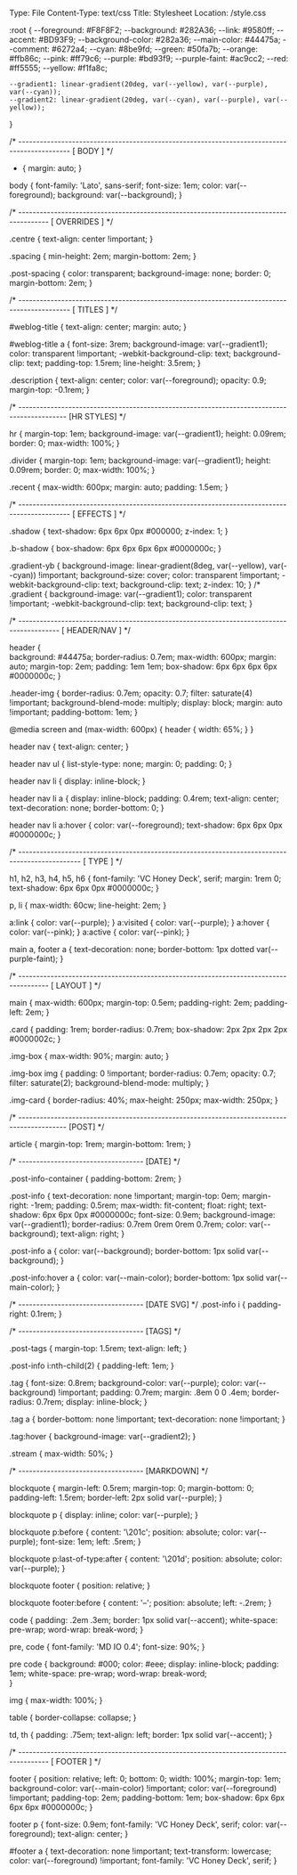 Type: File
Content-Type: text/css
Title: Stylesheet
Location: /style.css


:root {
	--foreground: #F8F8F2;
	--background: #282A36;
	--link: #9580ff;
	--accent: #BD93F9;
	--background-color: #282a36;
  	--main-color: #44475a;
  	--comment: #6272a4;
  	--cyan: #8be9fd;
  	--green: #50fa7b;
  	--orange: #ffb86c;
  	--pink: #ff79c6;
  	--purple: #bd93f9;
	  --purple-faint: #ac9cc2;
  	--red: #ff5555;
  	--yellow: #f1fa8c;

	--gradient1: linear-gradient(20deg, var(--yellow), var(--purple), var(--cyan));
	--gradient2: linear-gradient(20deg, var(--cyan), var(--purple), var(--yellow));
}


/* -------------------------------------------------------------------------------------------- [ BODY ] */

* {
	margin: auto;
}

body {
	font-family: 'Lato', sans-serif;
	font-size: 1em;
	color: var(--foreground);
	background: var(--background);
}


/* -------------------------------------------------------------------------------------- [ OVERRIDES ] */

.centre {
	text-align: center !important;
}

.spacing {
	min-height: 2em;
	margin-bottom: 2em;
}

.post-spacing {
	color: transparent;
	background-image: none;
	border: 0;
	margin-bottom: 2em;
}

/* -------------------------------------------------------------------------------------------- [ TITLES ] */

#weblog-title {
	text-align: center;
	margin: auto;
}

#weblog-title a {
	font-size: 3rem;
	background-image: var(--gradient1);
	color: transparent !important;
	-webkit-background-clip: text;
    	background-clip: text;
	padding-top: 1.5rem;
	line-height: 3.5rem;
}

.description {
	text-align: center;
	color: var(--foreground);
	opacity: 0.9;
	margin-top: -0.1rem;
}

/* ------------------------------------------------------------------------------------------- [HR STYLES] */

hr {
	margin-top: 1em;
	background-image: var(--gradient1);
	height: 0.09rem;
	border: 0;
	max-width: 100%;
}

.divider {
	margin-top: 1em;
	background-image: var(--gradient1);
	height: 0.09rem;
	border: 0;
	max-width: 100%;
}

.recent {
	max-width: 600px;
	margin: auto;
	padding: 1.5em;
}


/* -------------------------------------------------------------------------------------------- [ EFFECTS ] */

.shadow {
	text-shadow: 6px 6px 0px #000000;
	z-index: 1;
}

.b-shadow {
	box-shadow: 6px 6px 6px 6px #0000000c;
}

.gradient-yb {
background-image: linear-gradient(8deg, var(--yellow), var(--cyan)) !important;
	background-size: cover;
    color: transparent !important;
    -webkit-background-clip: text;
    background-clip: text;
	z-index: 10;
}
/*
.gradient {
	background-image: var(--gradient1);
	color: transparent !important;
	-webkit-background-clip: text;
    	background-clip: text;
}

/* ----------------------------------------------------------------------------------------- [ HEADER/NAV ] */

header {	
	background: #44475a;
	border-radius: 0.7em;
	max-width: 600px;
	margin: auto;
	margin-top: 2em;
	padding: 1em 1em;
	box-shadow: 6px 6px 6px 6px #0000000c;
}

.header-img {
  border-radius: 0.7em;
  opacity: 0.7;
  filter: saturate(4) !important;
  background-blend-mode: multiply;
  display: block;
  margin: auto !important;
  padding-bottom: 1em;
}

@media screen and (max-width: 600px) {
  header {
	width: 65%;
  }
}

header nav {
	text-align: center;
}

header nav ul {
	list-style-type: none;
	margin: 0;
	padding: 0;
}

header nav li {
	display: inline-block;
}

header nav li a {
	display: inline-block;
	padding: 0.4rem;
	text-align: center;
	text-decoration: none;
	border-bottom: 0;
}

header nav li a:hover {
	color: var(--foreground);
	text-shadow: 6px 6px 0px #0000000c;
}

/* ----------------------------------------------------------------------------------------------- [ TYPE ] */

h1, h2, h3, h4, h5, h6 {
	font-family: 'VC Honey Deck', serif;
	margin: 1rem 0;
	text-shadow: 6px 6px 0px #0000000c;
}


p, li {
	max-width: 60cw;
	line-height: 2em;
}

a:link { color: var(--purple); }
a:visited { color: var(--purple); }
a:hover { color: var(--pink); }
a:active { color: var(--pink); }

main a, footer a {
	text-decoration: none;
	border-bottom: 1px dotted var(--purple-faint);
}

/* -------------------------------------------------------------------------------------- [ LAYOUT ] */

main {
	max-width: 600px;
	margin-top: 0.5em;
	padding-right: 2em;
	padding-left: 2em;
}

.card {
	padding: 1rem;
	border-radius: 0.7rem;
	box-shadow: 2px 2px 2px 2px #0000002c;
}

.img-box {
	max-width: 90%;
    margin: auto;
 }

.img-box img {
  padding: 0 !important;
  border-radius: 0.7em;
  opacity: 0.7;
  filter: saturate(2);
  background-blend-mode: multiply;
}

.img-card {
	border-radius: 40%;
	max-height: 250px;
	max-width: 250px;
}

/* ------------------------------------------------------------------------------------------- [POST] */

article {
	margin-top: 1rem;
	margin-bottom: 1rem;
}

/* ----------------------------------- [DATE]
*/

.post-info-container {
	padding-bottom: 2rem;
}

.post-info {
    text-decoration: none !important;
	margin-top: 0em;
	margin-right: -1rem;
	padding: 0.5rem;
	max-width: fit-content;
	float: right;
	text-shadow: 6px 6px 0px #0000000c;
	font-size: 0.9em;
	background-image: var(--gradient1);
	border-radius: 0.7rem  0rem 0rem 0.7rem;
	color: var(--background);
	text-align: right;
}

.post-info a {
	color: var(--background);
	border-bottom: 1px solid var(--background);
}

.post-info:hover a {
	color: var(--main-color);
	border-bottom: 1px solid var(--main-color);
}


/* ----------------------------------- [DATE SVG]
*/
.post-info i {
	padding-right: 0.1rem;
}

/* ----------------------------------- [TAGS]
*/

.post-tags {
	margin-top: 1.5rem;
	text-align: left;
}

.post-info i:nth-child(2) {
	padding-left: 1em;
}

.tag {
	font-size: 0.8rem;
    background-color: var(--purple);
	color: var(--background) !important;
	padding: 0.7rem;
	margin: .8em 0 0 .4em;
	border-radius: 0.7rem;
	display: inline-block;
}

.tag a {
	border-bottom: none !important;
	text-decoration: none !important;
}

.tag:hover {
	background-image: var(--gradient2);
}


.stream {
	max-width: 50%;
}

/* ----------------------------------- [MARKDOWN]
*/

blockquote {
	margin-left: 0.5rem;
	margin-top: 0;
	margin-bottom: 0;
	padding-left: 1.5rem;
	border-left: 2px solid var(--purple);
}

blockquote p {
	display: inline;
	color: var(--purple);
}


blockquote p:before {
	content: '\201c';
	position: absolute;
	color: var(--purple);
	font-size: 1em;
	left: .5rem;
}

blockquote p:last-of-type:after {
	content: '\201d';
	position: absolute;
	color: var(--purple);
}

blockquote footer {
	position: relative;
}

blockquote footer:before {
	content: '–';
	position: absolute;
	left: -.2rem;
}

code {
	padding: .2em .3em;
	border: 1px solid var(--accent);
	white-space: pre-wrap;
	word-wrap: break-word; 
}

pre, code {
	font-family: 'MD IO 0.4';
	font-size: 90%;
}

pre code {
	background: #000;
	color: #eee;
	display: inline-block;
	padding: 1em;
	white-space: pre-wrap;
	word-wrap: break-word;   
}

img {
	max-width: 100%;
}

table {
	border-collapse: collapse;
}

td, th {
	padding: .75em;
	text-align: left;
	border: 1px solid var(--accent);
}

/* -------------------------------------------------------------------------------------- [ FOOTER ] */

footer {
	position: relative;
	left: 0;
	bottom: 0;
	width: 100%;
	margin-top: 1em;
	background-color: var(--main-color) !important;
	color: var(--foreground) !important;
	padding-top: 2em;
	padding-bottom: 1em;
	box-shadow: 6px 6px 6px 6px #0000000c;
}

footer p {
	font-size: 0.9em;
	font-family: 'VC Honey Deck', serif;
	color: var(--foreground);
	text-align: center;
}

#footer a {
    text-decoration: none !important;
	text-transform: lowercase;
	color: var(--foreground) !important;
	font-family: 'VC Honey Deck', serif;
}